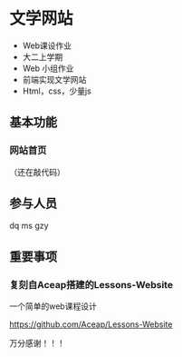 # 文学网站
- Web课设作业
- 大二上学期
- Web 小组作业
- 前端实现文学网站
- Html，css，少量js
## 基本功能
### 网站首页
（还在敲代码）
           
           
           
           
           
           
           



## 参与人员
dq ms gzy


## 重要事项
### 复刻自Aceap搭建的Lessons-Website

一个简单的web课程设计

https://github.com/Aceap/Lessons-Website


万分感谢！！！
